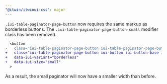 ```yaml
---
"@itwin/itwinui-css": major
---
```


`.iui-table-paginator-page-button` now requires the same markup as borderless buttons. The `.iui-table-paginator-page-button-small` modifier class has been removed.

```diff
  <button
-   class="iui-table-paginator-page-button iui-table-paginator-page-button-small"
+   class="iui-table-paginator-page-button iui-button iui-button-base iui-field"
+   data-iui-variant="borderless"
+   data-iui-size="small"
  >
```

As a result, the small paginator will now have a smaller width than before.
